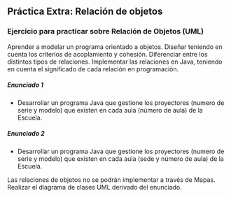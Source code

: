 ## Práctica Extra: Relación de objetos
### Ejercicio para practicar sobre Relación de Objetos (UML)

Aprender a modelar un programa orientado a objetos. 
Diseñar teniendo en cuenta los criterios de acoplamiento y cohesión. Diferenciar 
entre los distintos tipos de relaciones. Implementar las relaciones en Java, 
teniendo en cuenta el significado de cada relación en programación. 

##### Enunciado 1
- Desarrollar un programa Java que gestione los proyectores (numero de serie y modelo) que existen en cada aula (número de aula) de la Escuela.

##### Enunciado 2
- Desarrollar un programa Java que gestione los proyectores (numero de serie y modelo) que existen en cada aula (sede y número de aula) de la Escuela.

Las relaciones de objetos no se podrán implementar a través de Mapas.
Realizar el diagrama de clases UML derivado del enunciado.
